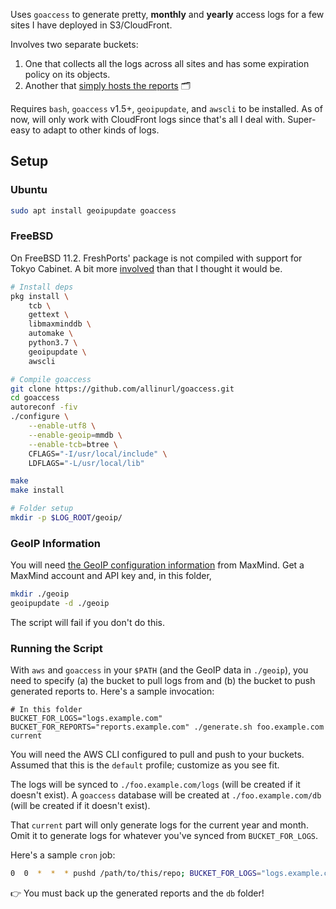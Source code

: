 Uses `goaccess` to generate pretty, **monthly** and **yearly** access logs for a few sites I have deployed in S3/CloudFront.

Involves two separate buckets:

1. One that collects all the logs across all sites and has some expiration policy on its objects.
2. Another that [simply hosts the reports](https://reports.nikhil.io/) 🗂

Requires `bash`, `goaccess` v1.5+, `geoipupdate`, and `awscli` to be installed. As of now, will only work with CloudFront logs since that's all I deal with. Super-easy to adapt to other kinds of logs.

## Setup

### Ubuntu

```bash
sudo apt install geoipupdate goaccess
```

### FreeBSD

On FreeBSD 11.2. FreshPorts' package is not compiled with support for Tokyo Cabinet. A bit more [involved](https://github.com/allinurl/goaccess/issues/1467) than that I thought it would be.

```bash
# Install deps
pkg install \
    tcb \
    gettext \
    libmaxminddb \
    automake \
    python3.7 \
    geoipupdate \
    awscli

# Compile goaccess
git clone https://github.com/allinurl/goaccess.git
cd goaccess
autoreconf -fiv
./configure \
    --enable-utf8 \
    --enable-geoip=mmdb \
    --enable-tcb=btree \
    CFLAGS="-I/usr/local/include" \
    LDFLAGS="-L/usr/local/lib"

make
make install

# Folder setup
mkdir -p $LOG_ROOT/geoip/
```

### GeoIP Information

You will need [the GeoIP configuration information](https://dev.maxmind.com/geoip/updating-databases?lang=en#2-obtain-geoipconf-with-account-information) from MaxMind.
Get a MaxMind account and API key and, in this folder,

```bash
mkdir ./geoip
geoipupdate -d ./geoip
```

The script will fail if you don't do this.

### Running the Script

With `aws` and `goaccess` in your `$PATH` (and the GeoIP data in `./geoip`), you need to specify (a) the bucket to pull logs from and (b) the bucket to push generated reports to. Here's a sample invocation:

```shell
# In this folder
BUCKET_FOR_LOGS="logs.example.com" BUCKET_FOR_REPORTS="reports.example.com" ./generate.sh foo.example.com current
```

You will need the AWS CLI configured to pull and push to your buckets. Assumed that this is the `default` profile; customize as you see fit.

The logs will be synced to `./foo.example.com/logs` (will be created if it doesn't exist). A `goaccess` database will be created at `./foo.example.com/db` (will be created if it doesn't exist).

That `current` part will only generate logs for the current year and month. Omit it to generate logs for whatever you've synced from `BUCKET_FOR_LOGS`.

Here's a sample `cron` job:

```bash
0  0  *  *  * pushd /path/to/this/repo; BUCKET_FOR_LOGS="logs.example.com" BUCKET_FOR_REPORTS="reports.example.com" ./generate.sh foo.example.com current; popd
```

👉 You must back up the generated reports and the `db` folder!
